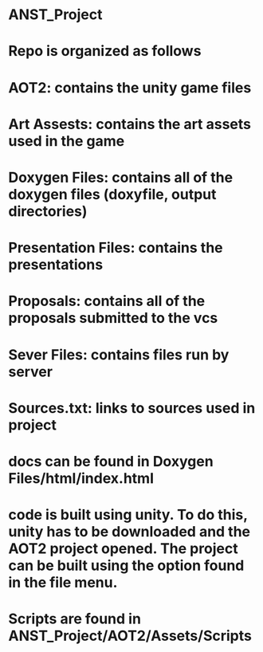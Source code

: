 # ANST_Project
# Repo is organized as follows
#   AOT2: contains the unity game files
#   Art Assests: contains the art assets used in the game
#   Doxygen Files: contains all of the doxygen files (doxyfile, output directories)
#   Presentation Files: contains the presentations
#   Proposals: contains all of the proposals submitted to the vcs
#   Sever Files: contains files run by server
#   Sources.txt: links to sources used in project
# docs can be found in Doxygen Files/html/index.html
# code is built using unity. To do this, unity has to be downloaded and the AOT2 project opened. The project can be built using the option found in the file menu.
# Scripts are found in ANST_Project/AOT2/Assets/Scripts
